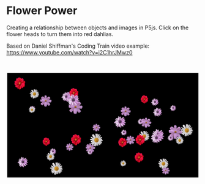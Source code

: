 # Flower Power #

Creating a relationship between objects and images in P5js. Click on the flower heads to turn them into red dahlias.

Based on Daniel Shiffman's Coding Train video example:
https://www.youtube.com/watch?v=i2C1hrJMwz0

</br>
<p align="center">
  <img src="images/screenShot.png" width="500px"/>
</p>
